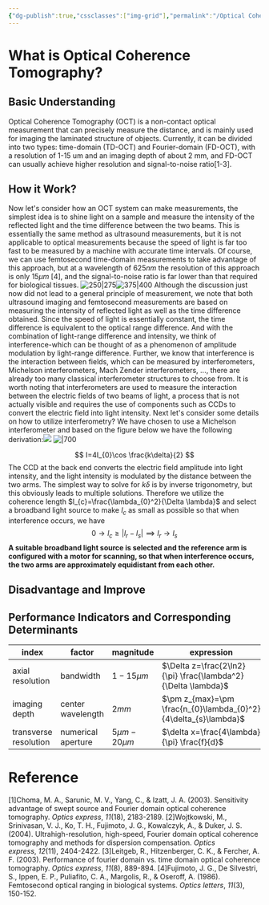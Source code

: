 ```yaml
---
{"dg-publish":true,"cssclasses":["img-grid"],"permalink":"/Optical Coherence Tomography/Introduciton/","dgPassFrontmatter":true,"created":"2025-07-12T09:37:31.244+08:00","updated":"2025-07-12T15:57:29.895+08:00"}
---
```


# What is Optical Coherence Tomography?
## Basic Understanding
Optical Coherence Tomography (OCT) is a non-contact optical measurement that can precisely measure the distance, and is mainly used for imaging the laminated structure of objects. Currently, it can be divided into two types: time-domain (TD-OCT) and Fourier-domain (FD-OCT), with a resolution of 1-15 um and an imaging depth of about 2 mm, and FD-OCT can usually achieve higher resolution and signal-to-noise ratio[1-3].
## How it Work?
Now let's consider how an OCT system can make measurements, the simplest idea is to shine light on a sample and measure the intensity of the reflected light and the time difference between the two beams. This is essentially the same method as ultrasound measurements, but it is not applicable to optical measurements because the speed of light is far too fast to be measured by a machine with accurate time intervals. Of course, we can use femtosecond time-domain measurements to take advantage of this approach, but at a wavelength of $625nm$ the resolution of this approach is only $15\mu m$ [4], and the signal-to-noise ratio is far lower than that required for biological tissues.
![250|275](https://i.imgur.com/FnGytI4.png)![375|400](https://i.imgur.com/UCvL5nD.png)
Although the discussion just now did not lead to a general principle of measurement, we note that both ultrasound imaging and femtosecond measurements are based on measuring the intensity of reflected light as well as the time difference obtained. Since the speed of light is essentially constant, the time difference is equivalent to the optical range difference. And with the combination of light-range difference and intensity, we think of interference-which can be thought of as a phenomenon of amplitude modulation by light-range difference.
Further, we know that interference is the interaction between fields, which can be measured by interferometers, Michelson interferometers, Mach Zender interferometers, ..., there are already too many classical interferometer structures to choose from. It is worth noting that interferometers are used to measure the interaction between the electric fields of two beams of light, a process that is not actually visible and requires the use of components such as CCDs to convert the electric field into light intensity.
Next let's consider some details on how to utilize interferometry? We have chosen to use a Michelson interferometer and based on the figure below we have the following derivation:![](https://i.imgur.com/ypI0lD7.png)
![|700](https://i.imgur.com/OghuGrD.png)

$$
I=4I_{0}\cos \frac{k\delta}{2}
$$
The CCD at the back end converts the electric field amplitude into light intensity, and the light intensity is modulated by the distance between the two arms. The simplest way to solve for $k\delta$ is by inverse trigonometry, but this obviously leads to multiple solutions. Therefore we utilize the coherence length $l_{c}=\frac{\lambda_{0}^2}{\Delta \lambda}$ and select a broadband light source to make $l_{c}$ as small as possible so that when interference occurs, we have
$$
0\to l_{c}\geq |l_{r}-l_{s}|\implies l_{r}\to l_{s}
$$
**A suitable broadband light source is selected and the reference arm is configured with a motor for scanning, so that when interference occurs, the two arms are approximately equidistant from each other.**
## Disadvantage and Improve

## Performance Indicators and Corresponding Determinants
| index                 | factor             | magnitude        | expression                                                        |
| --------------------- | ------------------ | ---------------- | ----------------------------------------------------------------- |
| axial resolution      | bandwidth          | $1-15\mu m$      | $\Delta z=\frac{2\ln2}{\pi}  \frac{\lambda^2}{\Delta \lambda}$    |
| imaging depth         | center wavelength  | $2mm$            | $\pm z_{max}=\pm   \frac{n_{0}\lambda_{0}^2}{4\delta_{s}\lambda}$ |
| transverse resolution | numerical aperture | $5\mu m-20\mu m$ | $\delta x=\frac{4\lambda}{\pi}  \frac{f}{d}$                      |
# Reference
[1]Choma, M. A., Sarunic, M. V., Yang, C., & Izatt, J. A. (2003). Sensitivity advantage of swept source and Fourier domain optical coherence tomography. _Optics express_, _11_(18), 2183-2189.
[2]Wojtkowski, M., Srinivasan, V. J., Ko, T. H., Fujimoto, J. G., Kowalczyk, A., & Duker, J. S. (2004). Ultrahigh-resolution, high-speed, Fourier domain optical coherence tomography and methods for dispersion compensation. _Optics express_, _12_(11), 2404-2422.
[3]Leitgeb, R., Hitzenberger, C. K., & Fercher, A. F. (2003). Performance of fourier domain vs. time domain optical coherence tomography. _Optics express_, _11_(8), 889-894.
[4]Fujimoto, J. G., De Silvestri, S., Ippen, E. P., Puliafito, C. A., Margolis, R., & Oseroff, A. (1986). Femtosecond optical ranging in biological systems. _Optics letters_, _11_(3), 150-152.